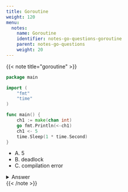 ```yaml
---
title: Goroutine
weight: 120
menu:
  notes:
    name: Goroutine
    identifier: notes-go-questions-goroutine
    parent: notes-go-questions
    weight: 20
---
```


{{< note title="goroutine" >}}

```go
package main

import (
	"fmt"
	"time"
)

func main() {
	ch1 := make(chan int)
	go fmt.Println(<-ch1)
	ch1 <- 5
	time.Sleep(1 * time.Second)
}
```
- A. 5
- B. deadlock
- C. compilation error

<details>
<summary>Answer</summary>
<pre>
<code>B
</code></pre></details>
{{< /note >}}
